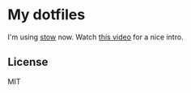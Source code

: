 # My dotfiles

I'm using [stow](https://www.gnu.org/software/stow/) now. Watch [this video](https://www.youtube.com/watch?v=y6XCebnB9gs) for a nice intro.

## License

MIT
